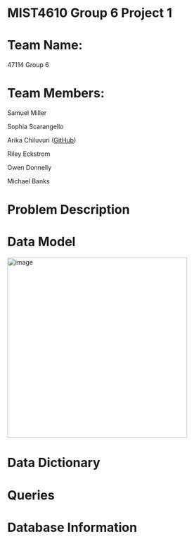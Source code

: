 # MIST4610 Group 6 Project 1

# Team Name:
47114 Group 6

# Team Members:
Samuel Miller

Sophia Scarangello

Arika Chiluvuri (<a href="https://github.com/Arikac03/MIST4610GroupProject1">GitHub</a>)

Riley Eckstrom

Owen Donnelly

Michael Banks

# Problem Description

# Data Model
<img width="409" alt="image" src="https://github.com/SamuelMiller2/MIST4610GroupProject1/assets/150087690/756139c3-4a81-4cc8-a5e1-fddacc2ee280">

# Data Dictionary

# Queries

# Database Information

